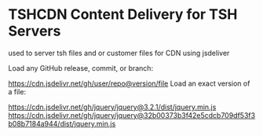 # TSHCDN Content Delivery for TSH Servers

used to server tsh files and or customer files 
for CDN 
using jsdeliver 

Load any GitHub release, commit, or branch:

https://cdn.jsdelivr.net/gh/user/repo@version/file
Load an exact version of a file:

https://cdn.jsdelivr.net/gh/jquery/jquery@3.2.1/dist/jquery.min.js
https://cdn.jsdelivr.net/gh/jquery/jquery@32b00373b3f42e5cdcb709df53f3b08b7184a944/dist/jquery.min.js

